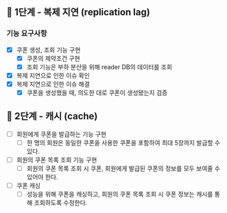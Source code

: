 ## 🚀 1단계 - 복제 지연 (replication lag)

### 기능 요구사항

- [x] 쿠폰 생성, 조회 기능 구현
    - [x] 쿠폰의 제약조건 구현
    - [x] 조회 기능은 부하 분산을 위해 reader DB의 데이터를 조회
- [x] 복제 지연으로 인한 이슈 확인
- [x] 복제 지연으로 인한 이슈 해결
    - [x] 쿠폰을 생성했을 때, 의도한 대로 쿠폰이 생성됐는지 검증

## 🚀 2단계 - 캐시 (cache)

- [ ] 회원에게 쿠폰을 발급하는 기능 구현
    - [ ] 한 명의 회원은 동일한 쿠폰을 사용한 쿠폰을 포함하여 최대 5장까지 발급할 수 있다.
- [ ] 회원의 쿠폰 목록 조회 기능 구현
    - [ ] 회원의 쿠폰 목록 조회 시 쿠폰, 회원에게 발급된 쿠폰의 정보를 모두 보여줄 수 있어야 한다.
- [ ] 쿠폰 캐싱
    - [ ] 성능을 위해 쿠폰을 캐싱하고, 회원의 쿠폰 목록 조회 시 쿠폰 정보는 캐시를 통해 조회하도록 수정한다.
